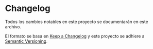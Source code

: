 # Changelog
Todos los cambios notables en este proyecto se documentarán en este archivo.

El formato se basa en [Keep a Changelog](http://keepachangelog.com/en/1.0.0/)
y este proyecto se adhiere a [Semantic Versioning](http://semver.org/spec/v2.0.0.html).